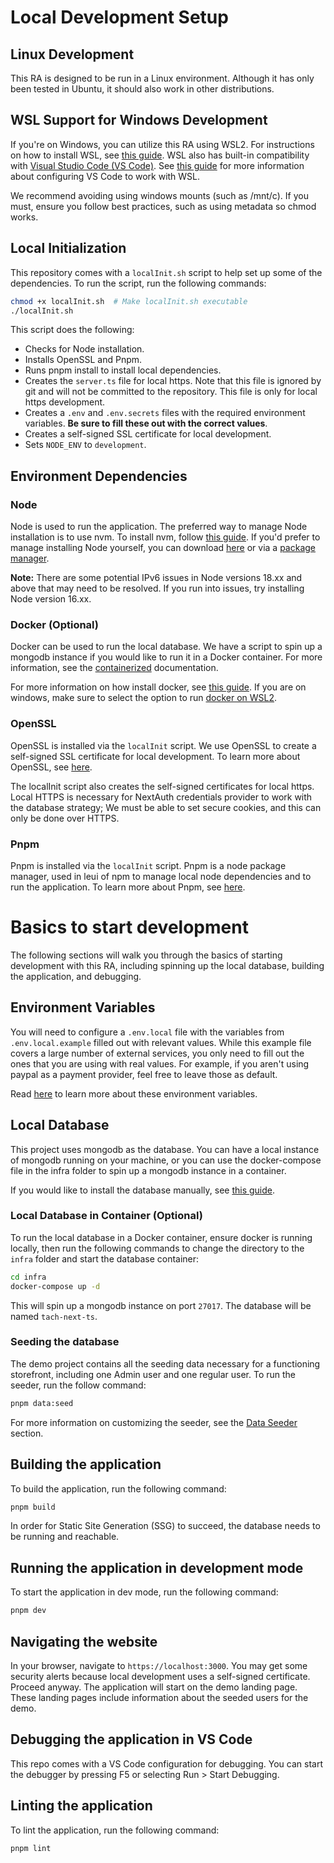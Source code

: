 # Local Development Setup

## Linux Development

This RA is designed to be run in a Linux environment. Although it has only been tested in Ubuntu, it should also work in other distributions.

## WSL Support for Windows Development

If you're on Windows, you can utilize this RA using WSL2. For instructions on how to install WSL, see [this guide](https://learn.microsoft.com/en-us/windows/wsl/install). WSL also has built-in compatibility with [Visual Studio Code (VS Code)](https://code.visualstudio.com/). See [this guide](https://code.visualstudio.com/docs/remote/wsl) for more information about configuring VS Code to work with WSL.

We recommend avoiding using windows mounts (such as /mnt/c). If you must, ensure you follow best practices, such as using metadata so chmod works.

## Local Initialization

This repository comes with a `localInit.sh` script to help set up some of the dependencies. To run the script, run the following commands:

```bash
chmod +x localInit.sh  # Make localInit.sh executable
./localInit.sh
```

This script does the following:

- Checks for Node installation.
- Installs OpenSSL and Pnpm.
- Runs pnpm install to install local dependencies.
- Creates the `server.ts` file for local https. Note that this file is ignored by git and will not be committed to the repository. This file is only for local https development.
- Creates a `.env` and `.env.secrets` files with the required environment variables. **Be sure to fill these out with the correct values**.
- Creates a self-signed SSL certificate for local development.
- Sets `NODE_ENV` to `development`.

## Environment Dependencies

### Node

Node is used to run the application. The preferred way to manage Node installation is to use nvm. To install nvm, follow [this guide](https://github.com/nvm-sh/nvm). If you'd prefer to manage installing Node yourself, you can download [here](https://nodejs.org/en/download) or via a [package manager](https://nodejs.org/en/download/package-manager).

**Note:** There are some potential IPv6 issues in Node versions 18.xx and above that may need to be resolved. If you run into issues, try installing Node version 16.xx.

### Docker (Optional)

Docker can be used to run the local database. We have a script to spin up a mongodb instance if you would like to run it in a Docker container. For more information, see the [containerized](/docs/containerized.md) documentation.

For more information on how install docker, see [this guide](https://docs.docker.com/get-docker/). If you are on windows, make sure to select the option to run [docker on WSL2](https://learn.microsoft.com/en-us/windows/wsl/tutorials/wsl-containers).

### OpenSSL

OpenSSL is installed via the `localInit` script. We use OpenSSL to create a self-signed SSL certificate for local development. To learn more about OpenSSL, see [here](https://www.openssl.org/).

The localInit script also creates the self-signed certificates for local https. Local HTTPS is necessary for NextAuth credentials provider to work with the database strategy; We must be able to set secure cookies, and this can only be done over HTTPS.

### Pnpm

Pnpm is installed via the `localInit` script. Pnpm is a node package manager, used in leui of npm to manage local node dependencies and to run the application. To learn more about Pnpm, see [here](https://pnpm.io/).

# Basics to start development

The following sections will walk you through the basics of starting development with this RA, including spinning up the local database, building the application, and debugging.

## Environment Variables

You will need to configure a `.env.local` file with the variables from `.env.local.example` filled out with relevant values. While this example file covers a large number of external services, you only need to fill out the ones that you are using with real values. For example, if you aren't using paypal as a payment provider, feel free to leave those as default.

Read [here](/docs/environment_variables.md) to learn more about these environment variables.

## Local Database

This project uses mongodb as the database. You can have a local instance of mongodb running on your machine, or you can use the docker-compose file in the infra folder to spin up a mongodb instance in a container.

If you would like to install the database manually, see [this guide](https://www.mongodb.com/docs/manual/administration/install-on-linux/).

### Local Database in Container (Optional)

To run the local database in a Docker container, ensure docker is running locally, then run the following commands to change the directory to the `infra` folder and start the database container:

```bash
cd infra
docker-compose up -d
```

This will spin up a mongodb instance on port `27017`. The database will be named `tach-next-ts`.

### Seeding the database

The demo project contains all the seeding data necessary for a functioning storefront, including one Admin user and one regular user. To run the seeder, run the follow command:

```bash
pnpm data:seed
```

For more information on customizing the seeder, see the [Data Seeder](/docs/seeder.md) section.

## Building the application

To build the application, run the following command:

```bash
pnpm build
```

In order for Static Site Generation (SSG) to succeed, the database needs to be running and reachable.

## Running the application in development mode

To start the application in dev mode, run the following command:

```bash
pnpm dev
```

## Navigating the website

In your browser, navigate to `https://localhost:3000`. You may get some security alerts because local development uses a self-signed certificate. Proceed anyway. The application will start on the demo landing page. These landing pages include information about the seeded users for the demo.

## Debugging the application in VS Code

This repo comes with a VS Code configuration for debugging. You can start the debugger by pressing F5 or selecting Run > Start Debugging.

## Linting the application

To lint the application, run the following command:

```bash
pnpm lint
```
